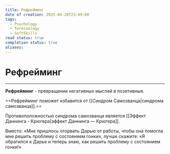 ```yaml
---
title: Рефрейминг
date of creation: 2025-04-20T23:49:00
tags:
  - Psychology
  - Terminology
  - SoftSkills
read status: true
completion status: true
aliases:
---
```

# Рефрейминг
---

**Рефрейминг** - превращении негативных мыслей в позитивные.

==Рефрейминг поможет избавится от [[Синдром Самозванца|синдрома самозванца]].==

Противоположностью синдрома самозванца является [[Эффект Даннинга - Крюгера|эффект Даннинга — Крюгера]].

Вместо: «Мне пришлось оторвать Дарью от работы, чтобы она помогла мне решить проблему с состоянием гонки», лучше скажите: «Я обратился к Дарье и теперь знаю, как решить проблему с состоянием гонки!»

